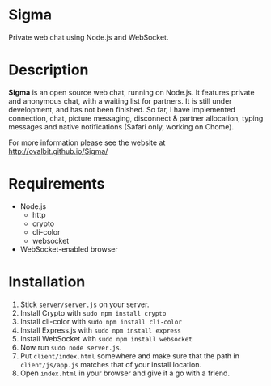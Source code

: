 Sigma
=====

Private web chat using Node.js and WebSocket.

Description
============
**Sigma** is an open source web chat, running on Node.js. It features private and anonymous chat, with a waiting list for partners. It is still under development, and has not been finished. So far, I have implemented connection, chat, picture messaging, disconnect &amp; partner allocation, typing messages and native notifications (Safari only, working on Chome).

For more information please see the website at http://ovalbit.github.io/Sigma/

Requirements
============
  * Node.js
    * http
    * crypto
    * cli-color
    * websocket
  * WebSocket-enabled browser
  
Installation
============
1. Stick `server/server.js` on your server.
2. Install Crypto with `sudo npm install crypto`
3. Install cli-color with `sudo npm install cli-color`
4. Install Express.js with `sudo npm install express`
5. Install WebSocket with `sudo npm install websocket`
6. Now run `sudo node server.js`.
7. Put `client/index.html` somewhere and make sure that the path in `client/js/app.js` matches that of your install location.
8. Open `index.html` in your browser and give it a go with a friend.
